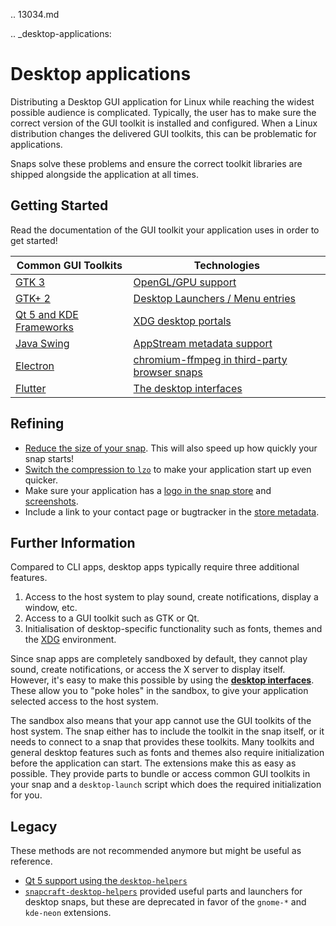 .. 13034.md

.. _desktop-applications:

# Desktop applications

Distributing a Desktop GUI application for Linux while reaching the widest possible audience is complicated. Typically, the user has to make sure the correct version of the GUI toolkit is installed and configured. When a Linux distribution changes the delivered GUI toolkits, this can be problematic for applications.

Snaps solve these problems and ensure the correct toolkit libraries are shipped alongside the application at all times.

## Getting Started

Read the documentation of the GUI toolkit your application uses in order to get started!

| Common GUI Toolkits | Technologies |
|-------------------------------|-------------------|
| [GTK 3](https://forum.snapcraft.io/t/gtk3-applications/13483) |  [OpenGL/GPU support](/t/adding-opengl-gpu-support-to-a-snap/6273) |
| [GTK+ 2](/t/gtk2-applications/13508) | [Desktop Launchers / Menu entries](https://forum.snapcraft.io/t/desktop-files-for-menu-integration/13115) |
| [Qt 5 and KDE Frameworks](/t/qt5-and-kde-frameworks-applications/13753) | [XDG desktop portals](/t/xdg-desktop-portals/17331) |
| [Java Swing](/t/java-applications/7819) | [AppStream metadata support](/t/using-external-metadata/4642) |
| [Electron](/t/electron-apps/6748) |  [chromium-ffmpeg in third-party browser snaps](https://forum.snapcraft.io/t/using-chromium-ffmpeg-in-third-party-browser-snaps/6545)|
| [Flutter](https://forum.snapcraft.io/t/flutter-applications/18768) | [The desktop interfaces](/t/the-desktop-interfaces/2042) |

<!--- [wxWidgets](/t/the-wxwidgets-sdk-stage-snaps/10877) (not including this since it's an unmaintained community project)-->

## Refining

* [Reduce the size of your snap](/t/reducing-the-size-of-desktop-snaps/17280). This will also speed up how quickly your snap starts!
* [Switch the compression to `lzo`](/t/snapcraft-top-level-metadata/8334#heading--compression) to make your application start up even quicker.
* Make sure your application has a [logo in the snap store](/t/store-listing-and-branding/16397#heading--logo-icon) and [screenshots](/t/store-listing-and-branding/16397#heading--screenshots).
* Include a link to your contact page or bugtracker in the [store metadata](https://forum.snapcraft.io/t/store-listing-and-branding/16397#heading--metadata).

## Further Information

Compared to CLI apps, desktop apps typically require three additional features.

1. Access to the host system to play sound, create notifications, display a window, etc.
1. Access to a GUI toolkit such as GTK or Qt.
1. Initialisation of desktop-specific functionality such as fonts, themes and the [XDG](https://www.freedesktop.org) environment.


Since snap apps are completely sandboxed by default, they cannot play sound, create notifications, or access the X server to display itself. However, it's easy to make this possible by using the **[desktop interfaces](/t/the-desktop-interfaces/2042)**. These allow you to "poke holes" in the sandbox, to give your application selected access to the host system.

The sandbox also means that your app cannot use the GUI toolkits of the host system. The snap either has to include the toolkit in the snap itself, or it needs to connect to a snap that provides these toolkits. Many toolkits and general desktop features such as fonts and themes also require initialization before the application can start. The extensions make this as easy as possible. They provide parts to bundle or access common GUI toolkits in your snap and a `desktop-launch` script which does the required initialization for you.

## Legacy

These methods are not recommended anymore but might be useful as reference.

* [Qt 5 support using the `desktop-helpers`](/t/desktop-app-support-qt5/11703)
* [`snapcraft-desktop-helpers`](https://github.com/ubuntu/snapcraft-desktop-helpers/) provided useful parts and launchers for desktop snaps, but these are deprecated in favor of the `gnome-*` and `kde-neon` extensions.